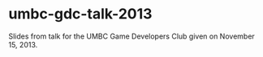 umbc-gdc-talk-2013
==================

Slides from talk for the UMBC Game Developers Club given on November 15, 2013.
